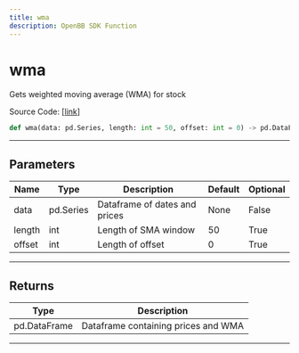 ```yaml
---
title: wma
description: OpenBB SDK Function
---
```


# wma

Gets weighted moving average (WMA) for stock

Source Code: [[link](https://github.com/OpenBB-finance/OpenBBTerminal/tree/main/openbb_terminal/common/technical_analysis/overlap_model.py#L67)]

```python
def wma(data: pd.Series, length: int = 50, offset: int = 0) -> pd.DataFrame
```
---
## Parameters

| Name | Type | Description | Default | Optional |
| ---- | ---- | ----------- | ------- | -------- |
| data | pd.Series | Dataframe of dates and prices | None | False |
| length | int | Length of SMA window | 50 | True |
| offset | int | Length of offset | 0 | True |

---
## Returns

| Type | Description |
| ---- | ----------- |
| pd.DataFrame | Dataframe containing prices and WMA |

---
